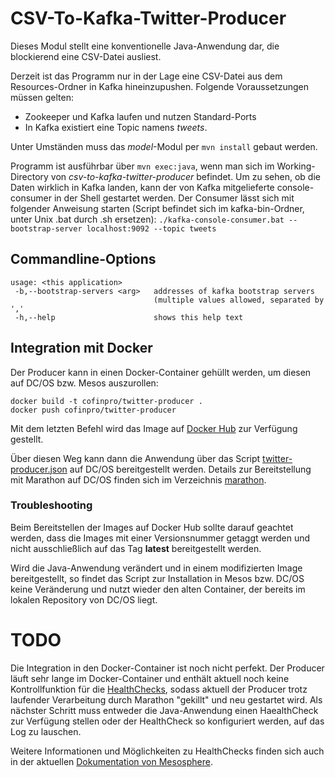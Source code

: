 # CSV-To-Kafka-Twitter-Producer

Dieses Modul stellt eine konventionelle Java-Anwendung dar, die
blockierend eine CSV-Datei ausliest.

Derzeit ist das Programm nur in der Lage eine CSV-Datei aus dem Resources-Ordner
in Kafka hineinzupushen. Folgende Voraussetzungen müssen gelten:

* Zookeeper und Kafka laufen und nutzen Standard-Ports
* In Kafka existiert eine Topic namens _tweets_.

Unter Umständen muss das _model_-Modul per `mvn install` gebaut werden.

Programm ist ausführbar über `mvn exec:java`, wenn man sich im Working-Directory von _csv-to-kafka-twitter-producer_ befindet.
Um zu sehen, ob die Daten wirklich in Kafka landen, kann der von Kafka mitgelieferte console-consumer
in der Shell gestartet werden.
Der Consumer lässt sich mit folgender Anweisung starten (Script befindet sich im kafka-bin-Ordner, unter Unix .bat durch .sh ersetzen):
`./kafka-console-consumer.bat --bootstrap-server localhost:9092 --topic tweets`

## Commandline-Options
```
usage: <this application>
 -b,--bootstrap-servers <arg>   addresses of kafka bootstrap servers
                                (multiple values allowed, separated by ','
 -h,--help                      shows this help text
 ```

## Integration mit Docker
Der Producer kann in einen Docker-Container gehüllt werden, um diesen auf DC/OS bzw. Mesos auszurollen:

```
docker build -t cofinpro/twitter-producer .
docker push cofinpro/twitter-producer
```

Mit dem letzten Befehl wird das Image auf [Docker Hub](https://hub.docker.com) zur Verfügung gestellt.

Über diesen Weg kann dann die Anwendung über das Script [twitter-producer.json](../marathon/scripts/twitter-producer.json) auf DC/OS bereitgestellt werden. Details zur Bereitstellung mit Marathon auf DC/OS finden sich im Verzeichnis [marathon](../marathon).

### Troubleshooting
Beim Bereitstellen der Images auf Docker Hub sollte darauf geachtet werden, dass die Images mit einer Versionsnummer getaggt werden und nicht ausschließlich auf das Tag __latest__ bereitgestellt werden.

Wird die Java-Anwendung verändert und in einem modifizierten Image bereitgestellt, so findet das Script zur Installation in Mesos bzw. DC/OS keine Veränderung und nutzt wieder den alten Container, der bereits im lokalen Repository von DC/OS liegt.

# TODO
Die Integration in den Docker-Container ist noch nicht perfekt. Der Producer läuft sehr lange im Docker-Container und enthält aktuell noch keine Kontrollfunktion für die [HealthChecks](http://mesosphere.github.io/marathon/docs/health-checks.html), sodass aktuell der Producer trotz laufender Verarbeitung durch Marathon "gekillt" und neu gestartet wird. Als nächster Schritt muss entweder die Java-Anwendung einen HaealthCheck zur Verfügung stellen oder der HealthCheck so konfiguriert werden, auf das Log zu lauschen.

Weitere Informationen und Möglichkeiten zu HealthChecks finden sich auch in der aktuellen [Dokumentation von Mesosphere](https://docs.mesosphere.com/1.11/deploying-services/creating-services/health-checks/).

